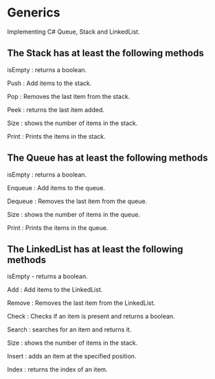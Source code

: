 # Generics
Implementing C# Queue, Stack and LinkedList.

## The Stack has at least the following methods

isEmpty : returns a boolean.

Push : Add items to the stack.

Pop : Removes the last item from the stack.

Peek : returns the last item added.

Size : shows the number of items in the stack.

Print : Prints the items in the stack.

## The Queue has at least the following methods

isEmpty : returns a boolean.

Enqueue : Add items to the queue.

Dequeue : Removes the last item from the queue.

Size : shows the number of items in the queue.

Print : Prints the items in the queue.

## The LinkedList has at least the following methods

isEmpty - returns a boolean.

Add : Add items to the LinkedList.

Remove : Removes the last item from the LinkedList.

Check : Checks if an item is present and returns a boolean.

Search : searches for an item and returns it.

Size : shows the number of items in the stack.

Insert : adds an item at the specified position.

Index : returns the index of an item.
